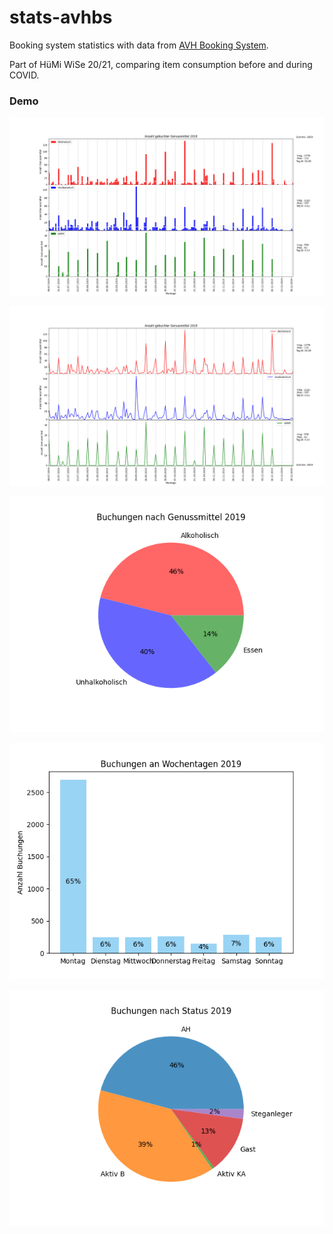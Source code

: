 # stats-avhbs

Booking system statistics with data from [AVH Booking System](https://github.com/maseiler/avh-booking-system).

Part of HüMi WiSe 20/21, comparing item consumption before and during COVID.

### Demo
![item_types_bar](.assets/item_types_bar.png)

![item_types_line](.assets/item_types_line.png)

![item_types_pie](.assets/item_types_pie.png)

![items_weekday_bar](.assets/items_weekday_bar.png)

![user_status_pie](.assets/user_status_pie.png)
